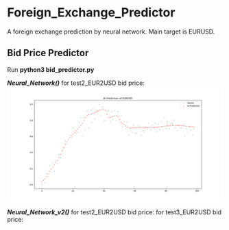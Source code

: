 # Foreign_Exchange_Predictor
A foreign exchange prediction by neural network. Main target is EURUSD.

Bid Price Predictor
-------------------------------------------
Run **python3 bid_predictor.py**


***Neural_Network()*** for test2_EUR2USD bid price:
![image](https://github.com/vincent51689453/Foreign_Exchange_Predictor/blob/master/output/dataset_test2/AI_output.png)

***Neural_Network_v2()*** for test2_EUR2USD bid price: for test3_EUR2USD bid price:



